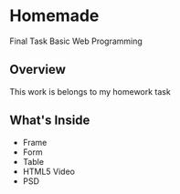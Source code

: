 # Homemade
Final Task Basic Web Programming

## Overview
This work is belongs to my homework task

## What's Inside
* Frame
* Form
* Table
* HTML5 Video
* PSD
